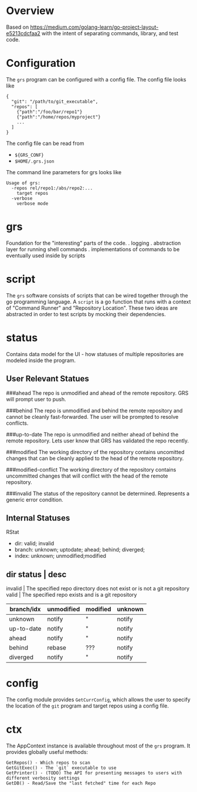 # Overview
Based on https://medium.com/golang-learn/go-project-layout-e5213cdcfaa2 with the intent of
separating commands, library, and test code.

# Configuration
The `grs` program can be configured with a config file. The config file looks like
```$json
{
  "git": "/path/to/git_executable",
  "repos": [
    {"path":"/foo/bar/repo1"}
    {"path":"/home/repos/myproject"}
    ...
  ]
}
```

The config file can be read from
- `${GRS_CONF}`
- `$HOME/.grs.json`

The command line parameters for grs looks like
```$bash
Usage of grs:
  -repos rel/repo1:/abs/repo2:...
    target repos
  -verbose 
    verbose mode
```


# grs
Foundation for the "interesting" parts of the code. 
. logging
. abstraction layer for running shell commands
. implementations of commands to be eventually used inside by scripts

# script
The `grs` software consists of scripts that can be wired together through the go 
programming language. A `script` is a go function that runs with a context of 
"Command Runner" and "Repository Location". These two ideas are abstracted in order to test
scripts by mocking their dependencies.

# status
Contains data model for the UI - how statuses of multiple repositories are modeled inside the
program.

## User Relevant Statues

###ahead
The repo is unmodified and ahead of the remote repository. GRS will prompt user to push.

###behind
The repo is unmodified and behind the remote repository and cannot be cleanly fast-forwarded.
The user will be prompted to resolve conflicts.

###up-to-date
The repo is unmodified and neither ahead of behind the remote repository. Lets user know that
GRS has validated the repo recently.
 
###modified
The working directory of the repository contains uncomitted changes that can be cleanly applied
to the head of the remote repository.

###modified-conflict
The working directory of the repository contains uncommitted changes that will conflict with
the head of the remote repository.

###invalid
The status of the repository cannot be determined. Represents a generic error condition.


## Internal Statuses

RStat
 - dir: valid; invalid
 - branch: unknown; uptodate; ahead; behind; diverged;
 - index: unknown; unmodified;modified

 dir status | desc
-------------------
invalid     | The specified repo directory does not exist or is not a git repository
valid       | The specified repo exists and is a git repository

 branch/idx | unmodified | modified | unknown 
------------|------------|----------|---------
unknown     | notify     | "        | notify
up-to-date  | notify     | "        | notify
ahead       | notify     | "        | notify
behind      | rebase     | ???      | notify
diverged    | notify     | "        | notify

# config
The config module provides `GetCurrConfig`, which allows the user to specify the location of 
the `git` program and target repos using a config file.

# ctx
The AppContext instance is available throughout most of the `grs` program. It provides globally
useful methods:

```$golang
GetRepos() - Which repos to scan
GetGitExec() - The `git` executable to use
GetPrinter() - (TODO) The API for presenting messages to users with different verbosity settings
GetDB() - Read/Save the "last fetched" time for each Repo
```

